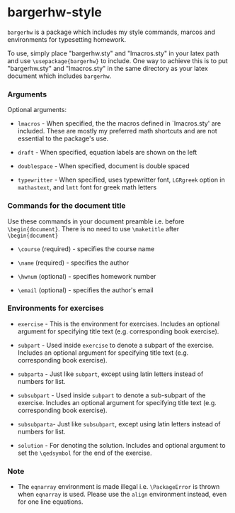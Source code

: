 # bargerhw-style

`bargerhw` is a package which includes my style commands, marcos and environments for typesetting homework.

To use, simply place "bargerhw.sty" and "lmacros.sty" in your latex path and use `\usepackage{bargerhw}` to include. One way to achieve this is to put "bargerhw.sty" and "lmacros.sty" in the same directory as your latex document which includes `bargerhw`. 

### Arguments
 Optional arguments:

* `lmacros`     - When specified, the the macros defined in `lmacros.sty' are included. These are mostly my preferred math shortcuts and are not essential to the package's use. 

* `draft`       - When specified, equation labels are shown on the left

* `doublespace` - When specified, document is double spaced

* `typewritter` - When specified, uses typewritter font, `LGRgreek` option in `mathastext`, and `lmtt` font for greek math letters 


### Commands for the document title 

Use these commands in your document preamble i.e. before `\begin{document}`. There is no need to use `\maketitle` after `\begin{document}`

*  `\course` (required) - specifies the course name 

*  `\name`   (required) - specifies the author

*  `\hwnum`  (optional) - specifies homework number

*  `\email`  (optional) - specifies the author's email

### Environments for exercises

* `exercise`  - This is the environment for exercises. Includes an optional argument for specifying title text (e.g. corresponding book exercise).

* `subpart`   - Used inside `exercise` to denote a subpart of the exercise. Includes an optional argument for specifying title text (e.g. corresponding book exercise).


* `subparta`  - Just like `subpart`, except using latin letters instead of numbers for list.

* `subsubpart` - Used inside `subpart` to denote a sub-subpart of the exercise. Includes an optional argument for specifying title text (e.g. corresponding book exercise).

* `subsubparta`- Just like `subsubpart`, except using latin letters instead of numbers for list.

* `solution`  - For denoting the solution. Includes and optional argument to set the `\qedsymbol` for the end of the exercise.


### Note
* The `eqnarray` environment is made illegal i.e. `\PackageError` is thrown when `eqnarray` is used. Please use the `align` environment instead, even for one line equations. 